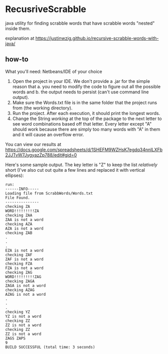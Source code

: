 # RecusriveScrabble
java utility for finding scrabble words that have scrabble words "nested" inside them.

explanation at https://justinwzig.github.io/recursive-scrabble-words-with-java/

## how-to
What you'll need:
Netbeans/IDE of your choice

1. Open the project in your IDE. We don't provide a .jar for the simple reason that a. you need to modify the code to figure out all the possible words and b. the output needs to persist (can't use command line output).
2. Make sure the Words.txt file is in the same folder that the project runs from (the working directory).
3. Run the project. After each execution, it should print the longest words.
4. Change the String _working_ at the top of the package to the next letter to see word combinations based off that letter. Every letter except "A" should work because there are simply too many words with "A" in them and it will cause an overflow error. 

You can view our results at https://docs.google.com/spreadsheets/d/1SHEFM9WZHsK7egdq34nnILXFb2JJTvW7JygyazZp788/edit#gid=0

Here's some sample output. The key letter is "Z" to keep the list _relatively_ short (I've also cut out quite a few lines and replaced it with vertical ellipses):

```
run:
------INFO-----
Loading file from ScrabbWords/Words.txt
File Found.
---------------
checking ZA
WORD!!!!!!!!!ZA
checking ZAA
ZAA is not a word
checking AZA
AZA is not a word
checking ZAB
.
.
.
EZA is not a word
checking ZAF
ZAF is not a word
checking FZA
FZA is not a word
checking ZAG
WORD!!!!!!!!!ZAG
checking ZAGA
ZAGA is not a word
checking AZAG
AZAG is not a word
.
.
.
checking YZ
YZ is not a word
checking ZZ
ZZ is not a word
checking ZZ
ZZ is not a word
ZAGS ZAPS
9
BUILD SUCCESSFUL (total time: 3 seconds)
```
